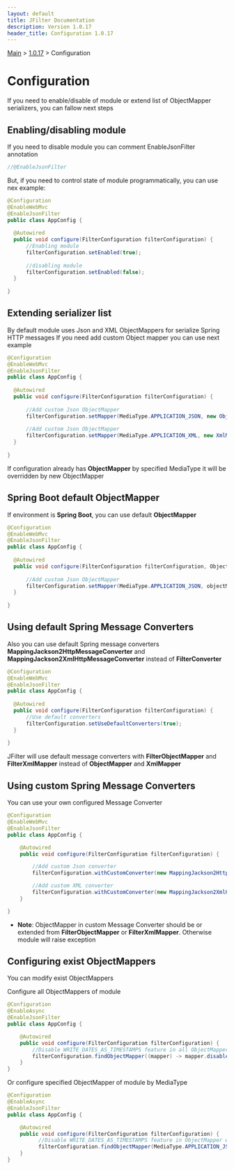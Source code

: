```yaml
---
layout: default
title: JFilter Documentation
description: Version 1.0.17
header_title: Configuration 1.0.17
---
```


[Main](../../index.MD) > [1.0.17](../index.MD) > Configuration

# Configuration
If you need to enable/disable of module or extend list of ObjectMapper serializers, you can fallow next steps

## Enabling/disabling module
If you need to disable module you can comment EnableJsonFilter annotation
```java
//@EnableJsonFilter
```
But, if you need to control state of module programmatically, you can use nex example:

```java
@Configuration
@EnableWebMvc
@EnableJsonFilter
public class AppConfig {
  
  @Autowired
  public void configure(FilterConfiguration filterConfiguration) {      
      //Enabling module
      filterConfiguration.setEnabled(true);
      
      //disabling module
      filterConfiguration.setEnabled(false);
  }
    
}
```

## Extending serializer list
By default module uses Json and XML ObjectMappers for serialize Spring HTTP messages
If you need add custom Object mapper you can use next example
```java
@Configuration
@EnableWebMvc
@EnableJsonFilter
public class AppConfig {
  
  @Autowired
  public void configure(FilterConfiguration filterConfiguration) { 
  
      //Add custom Json ObjectMapper
      filterConfiguration.setMapper(MediaType.APPLICATION_JSON, new ObjectMapper());    
      
      //Add custom Json ObjectMapper
      filterConfiguration.setMapper(MediaType.APPLICATION_XML, new XmlMapper());     
  }
    
}
```
If configuration already has **ObjectMapper** by specified MediaType it will be overridden by new ObjectMapper

## Spring Boot default ObjectMapper
If environment is **Spring Boot**, you can use default **ObjectMapper**

```java
@Configuration
@EnableWebMvc
@EnableJsonFilter
public class AppConfig {
  
  @Autowired
  public void configure(FilterConfiguration filterConfiguration, ObjectMapper objectMapper) { 
  
      //Add custom Json ObjectMapper
      filterConfiguration.setMapper(MediaType.APPLICATION_JSON, objectMapper);     
  }
    
}
```

## Using default Spring Message Converters
Also you can use default Spring message converters **MappingJackson2HttpMessageConverter** and **MappingJackson2XmlHttpMessageConverter** instead of **FilterConverter**
```java
@Configuration
@EnableWebMvc
@EnableJsonFilter
public class AppConfig {
  
  @Autowired
  public void configure(FilterConfiguration filterConfiguration) {   
      //Use default converters
      filterConfiguration.setUseDefaultConverters(true);   
  }
    
}
```
JFilter will use default message converters with **FilterObjectMapper** and **FilterXmlMapper** instead of **ObjectMapper** and **XmlMapper**

## Using custom Spring Message Converters
You can use your own configured Message Converter

```java
@Configuration
@EnableWebMvc
@EnableJsonFilter
public class AppConfig {

    @Autowired
    public void configure(FilterConfiguration filterConfiguration) {

        //Add custom Json converter
        filterConfiguration.withCustomConverter(new MappingJackson2HttpMessageConverter(new FilterObjectMapper(filterConfiguration)));

        //Add custom XML converter
        filterConfiguration.withCustomConverter(new MappingJackson2XmlHttpMessageConverter(new FilterXmlMapper(filterConfiguration)));
    }

}
```
* **Note**: ObjectMapper in custom Message Converter should be or extended from **FilterObjectMapper** or **FilterXmlMapper**. Otherwise module will raise exception

## Configuring exist ObjectMappers
You can modify exist ObjectMappers

Configure all ObjectMappers of module
```java
@Configuration
@EnableAsync
@EnableJsonFilter
public class AppConfig {

    @Autowired
    public void configure(FilterConfiguration filterConfiguration) {
        //Disable WRITE_DATES_AS_TIMESTAMPS feature in all ObjectMappers
        filterConfiguration.findObjectMapper((mapper) -> mapper.disable(SerializationFeature.WRITE_DATES_AS_TIMESTAMPS));
    }
}
```

Or configure specified ObjectMapper of module by MediaType
```java
@Configuration
@EnableAsync
@EnableJsonFilter
public class AppConfig {

    @Autowired
    public void configure(FilterConfiguration filterConfiguration) {
          //Disable WRITE_DATES_AS_TIMESTAMPS feature in ObjectMapper which serializes objects for messages with JSON MediaType
          filterConfiguration.findObjectMapper(MediaType.APPLICATION_JSON, (mapper) -> mapper.disable(SerializationFeature.WRITE_DATES_AS_TIMESTAMPS));
    }
}
```